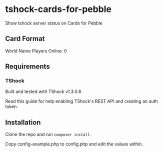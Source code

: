 # tshock-cards-for-pebble
Show tshock server status on Cards for Pebble 


## Card Format
World Name
Players Online: 0

## Requirements
### TShock
Built and tested with TShock v1.3.0.8

Read this guide for help enabling TShock's REST API and creating an auth token.

## Installation
Clone the repo and run `composer install`.

Copy config-example.php to config.php and edit the values within.

